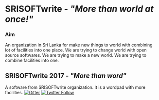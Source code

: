 # SRISOFTwrite - *"More than world at once!"*
### Aim
An organization in Sri Lanka for make new things to world with combining lot of facilities into one place. We are trying to change world with open source softwares. We are trying to make a new world. We are trying to combine facilities into one.

## SRISOFTwrite 2017 - *"More than word"*
A software from SRISOFTwrite organization. It is a wordpad with more facilities.
[![Gitter](https://badges.gitter.im/Join%20Chat.svg)](https://gitter.im/SRISOFT-write/Lobby?utm_source=share-link&utm_medium=link&utm_campaign=share-link)
[![Twitter Follow](https://img.shields.io/twitter/follow/susiai_.svg?style=social&label=Follow&maxAge=2592000?style=flat-square)](https://twitter.com/SRISOFTwrite)
